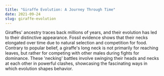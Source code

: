 ```yaml
---
title: "Giraffe Evolution: A Journey Through Time"
date: 2021-09-24
slug: giraffe-evolution
---
```


Giraffes' ancestry traces back millions of years, and their evolution has led to their distinctive appearance. Fossil evidence shows that their necks elongated over time due to natural selection and competition for food. Contrary to popular belief, a giraffe's long neck is not primarily for reaching leaves, but rather for competing with other males during fights for dominance. These 'necking' battles involve swinging their heads and necks at each other in powerful clashes, showcasing the fascinating ways in which evolution shapes behavior.
